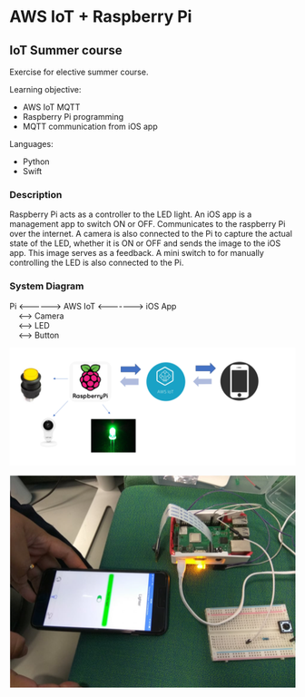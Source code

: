 # AWS IoT + Raspberry Pi

## IoT Summer course

Exercise for elective summer course.

Learning objective:
- AWS IoT MQTT
- Raspberry Pi programming
- MQTT communication from iOS app

Languages:
- Python
- Swift


### Description
Raspberry Pi acts as a controller to the LED light. An iOS app is a management app to switch ON or OFF. Communicates to the raspberry Pi over the internet. A camera is also connected to the Pi to capture the actual state of the LED, whether it is ON or OFF and sends the image to the iOS app. This image serves as a feedback. A mini switch to for manually controlling the LED is also connected to the Pi.


### System Diagram


Pi <------> AWS IoT <-------> iOS App\
&nbsp;&nbsp;&nbsp;&nbsp;<--> Camera\
&nbsp;&nbsp;&nbsp;&nbsp;<--> LED\
&nbsp;&nbsp;&nbsp;&nbsp;<--> Button

![System Diagram](description.png)

![Runtime Image](runtime.png)
